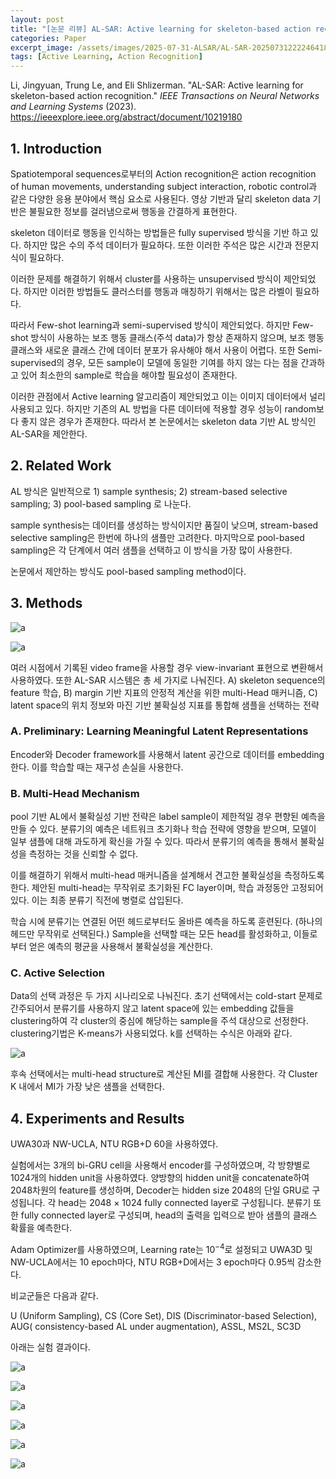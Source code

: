 ```yaml
---
layout: post
title: "[논문 리뷰] AL-SAR: Active learning for skeleton-based action recognition"
categories: Paper
excerpt_image: /assets/images/2025-07-31-ALSAR/AL-SAR-20250731222246418.webp
tags: [Active Learning, Action Recognition]
---
```


Li, Jingyuan, Trung Le, and Eli Shlizerman. "AL-SAR: Active learning for skeleton-based action recognition." _IEEE Transactions on Neural Networks and Learning Systems_ (2023). https://ieeexplore.ieee.org/abstract/document/10219180

## 1. Introduction 

Spatiotemporal sequences로부터의 Action recognition은 action recognition of human movements, understanding subject interaction, robotic control과 같은 다양한 응용 분야에서 핵심 요소로 사용된다. 영상 기반과 달리 skeleton data 기반은 불필요한 정보를 걸러냄으로써 행동을 간결하게 표현한다.

skeleton 데이터로 행동을 인식하는 방법들은 fully supervised 방식을 기반 하고 있다. 하지만 많은 수의 주석 데이터가 필요하다. 또한 이러한 주석은 많은 시간과 전문지식이 필요하다. 

이러한 문제를 해결하기 위해서 cluster를 사용하는 unsupervised 방식이 제안되었다. 하지만 이러한 방법들도 클러스터를 행동과 매칭하기 위해서는 많은 라벨이 필요하다.

따라서 Few-shot learning과 semi-supervised 방식이 제안되었다. 하지만 Few-shot 방식이 사용하는 보조 행동 클래스(주석 data)가 항상 존재하지 않으며, 보조 행동 클래스와 새로운 클래스 간에 데이터 분포가 유사해야 해서 사용이 어렵다. 또한 Semi-supervised의 경우, 모든 sample이 모델에 동일한 기여를 하지 않는 다는 점을 간과하고 있어 최소한의 sample로 학습을 해야할 필요성이 존재한다.

이러한 관점에서 Active learning 알고리즘이 제안되었고 이는 이미지 데이터에서 널리 사용되고 있다. 하지만 기존의 AL 방법을 다른 데이터에 적용할 경우 성능이 random보다 좋지 않은 경우가 존재한다. 따라서 본 논문에서는 skeleton data 기반 AL 방식인 AL-SAR을 제안한다. 


## 2. Related Work

AL 방식은 일반적으로 1) sample synthesis; 2) stream-based selective sampling; 3) pool-based sampling 로 나눈다. 

sample synthesis는 데이터를 생성하는 방식이지만 품질이 낮으며, stream-based selective sampling은 한번에 하나의 샘플만 고려한다. 마지막으로 pool-based sampling은 각 단계에서 여러 샘플을 선택하고 이 방식을 가장 많이 사용한다.

논문에서 제안하는 방식도 pool-based sampling method이다. 


## 3. Methods

![a](/assets/images/2025-07-31-ALSAR/AL-SAR-20250731222246418.webp)

![a](/assets/images/2025-07-31-ALSAR/AL-SAR-20250731222235519.webp)

여러 시점에서 기록된 video frame을 사용할 경우 view-invariant 표현으로 변환해서 사용하였다. 또한 AL-SAR 시스템은 총 세 가지로 나눠진다. A) skeleton sequence의 feature 학습, B) margin 기반 지표의 안정적 계산을 위한 multi-Head 매커니즘, C) latent space의 위치 정보와 마진 기반 불확실성 지표를 통합해 샘플을 선택하는 전략

### A. Preliminary: Learning Meaningful Latent Representations

Encoder와 Decoder framework를 사용해서 latent 공간으로 데이터를 embedding한다. 이를 학습할 때는 재구성 손실을 사용한다.

### B. Multi-Head Mechanism

pool 기반 AL에서 불확실성 기반 전략은 label sample이 제한적일 경우 편향된 예측을 만들 수 있다. 분류기의 예측은 네트워크 초기화나 학습 전략에 영향을 받으며, 모델이 일부 샘플에 대해 과도하게 확신을 가질 수 있다. 따라서 분류기의 예측을 통해서 불확실성을 측정하는 것을 신뢰할 수 없다.

이를 해결하기 위해서 multi-head 매커니즘을 설계해서 견고한 불확실성을 측정하도록 한다. 제안된 multi-head는 무작위로 초기화된 FC layer이며, 학습 과정동안 고정되어 있다. 이는 최종 분류기 직전에 병렬로 삽입된다.

학습 시에 분류기는 연결된 어떤 헤드로부터도 올바른 예측을 하도록 훈련된다. (하나의 헤드만 무작위로 선택된다.) Sample을 선택할 때는 모든 head를 활성화하고, 이들로부터 얻은 예측의 평균을 사용해서 불확실성을 계산한다.

### C. Active Selection

Data의 선택 과정은 두 가지 시나리오로 나눠진다. 초기 선택에서는 cold-start 문제로 간주되어서 분류기를 사용하지 않고 latent space에 있는 embedding 값들을 clustering하여 각 cluster의 중심에 해당하는 sample을 주석 대상으로 선정한다. clustering기법은 K-means가 사용되었다. k를 선택하는 수식은 아래와 같다.

![a](/assets/images/2025-07-31-ALSAR/aa.png)

후속 선택에서는 multi-head structure로 계산된 MI를 결합해 사용한다. 각 Cluster K 내에서 MI가 가장 낮은 샘플을 선택한다.


## 4. Experiments and Results

UWA30과 NW-UCLA, NTU RGB+D 60을 사용하였다. 

실험에서는 3개의 bi-GRU cell을 사용해서 encoder를 구성하였으며, 각 방향별로 1024개의 hidden unit을 사용하였다. 양방향의 hidden unit을 concatenate하여 2048차원의 feature를 생성하며, Decoder는 hidden size 2048의 단일 GRU로 구성됩니다. 각 head는 2048 × 1024 fully connected layer로 구성됩니다. 분류기 또한 fully connected layer로 구성되며, head의 출력을 입력으로 받아 샘플의 클래스 확률을 예측한다.

Adam Optimizer를 사용하였으며, Learning rate는 $10^{-4}$로 설정되고 UWA3D 및 NW-UCLA에서는 10 epoch마다, NTU RGB+D에서는 3 epoch마다 0.95씩 감소한다.

비교군들은 다음과 같다.

U (Uniform Sampling), CS (Core Set), DIS (Discriminator-based Selection), AUG( consistency-based AL under augmentation), ASSL, MS2L, SC3D

아래는 실험 결과이다.

![a](/assets/images/2025-07-31-ALSAR/AL-SAR-20250731222111052.webp)

![a](/assets/images/2025-07-31-ALSAR/AL-SAR-20250731222123332.webp)

![a](/assets/images/2025-07-31-ALSAR/AL-SAR-20250731222137220.webp)

![a](/assets/images/2025-07-31-ALSAR/AL-SAR-20250731222149441.webp)

![a](/assets/images/2025-07-31-ALSAR/AL-SAR-20250731222159825.webp)

![a](/assets/images/2025-07-31-ALSAR/AL-SAR-20250731222209674.webp)
